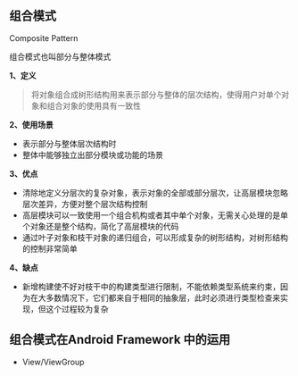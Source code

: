 ## 组合模式

Composite Pattern

组合模式也叫部分与整体模式

**1、定义**
> 将对象组合成树形结构用来表示部分与整体的层次结构，使得用户对单个对象和组合对象的使用具有一致性

**2、使用场景**

- 表示部分与整体层次结构时
- 整体中能够独立出部分模块或功能的场景

**3、优点**

- 清除地定义分层次的复杂对象，表示对象的全部或部分层次，让高层模块忽略层次差异，方便对整个层次结构控制
- 高层模块可以一致使用一个组合机构或者其中单个对象，无需关心处理的是单个对象还是整个结构，简化了高层模块的代码
- 通过叶子对象和枝干对象的递归组合，可以形成复杂的树形结构，对树形结构的控制非常简单

**4、缺点**

- 新增构建使不好对枝干中的构建类型进行限制，不能依赖类型系统来约束，因为在大多数情况下，它们都来自于相同的抽象层，此时必须进行类型检查来实现，但这个过程较为复杂


## 组合模式在Android Framework 中的运用

- View/ViewGroup